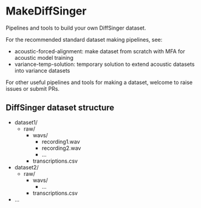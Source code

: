 # MakeDiffSinger
Pipelines and tools to build your own DiffSinger dataset.

For the recommended standard dataset making pipelines, see:

- acoustic-forced-alignment: make dataset from scratch with MFA for acoustic model training
- variance-temp-solution: temporary solution to extend acoustic datasets into variance datasets

For other useful pipelines and tools for making a dataset, welcome to raise issues or submit PRs.

## DiffSinger dataset structure

- dataset1/
  - raw/
    - wavs/
      - recording1.wav
      - recording2.wav
      - ...
    - transcriptions.csv
- dataset2/
  - raw/
    - wavs/
      - ...
    - transcriptions.csv
- ...

